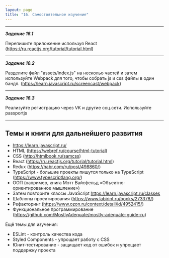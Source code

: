 ```yaml
---
layout: page
title: "16. Самостоятельное изучение"
---
```


---

_**Задание 16.1**_

Перепишите приложение используя React (<https://ru.reactjs.org/tutorial/tutorial.html>)

---

_**Задание 16.2**_

Разделите файл "assets/index.js" на нескольо частей и затем используйте Webpack для того, чтобы собрать js и css файлы в один бандл. (<https://learn.javascript.ru/screencast/webpack>)

---

_**Задание 16.3**_

Реализуйте регистрацию через VK и другие соц.сети. Используйте passportjs

---

## Темы и книги для дальнейшего развития

- <https://learn.javascript.ru/>
- HTML (<https://webref.ru/course/html-tutorial>)
- CSS (<http://htmlbook.ru/samcss>)
- React (<https://ru.reactjs.org/tutorial/tutorial.html>)
- Redux (<https://habr.com/ru/post/498860/>)
- TypeScript - большие проекты пишутся только на TypeScript (<https://www.typescriptlang.org/>)
- ООП (например, книга Мэтт Вайсфельд «Объектно-ориентированное мышление»)
- Затем повторите классы JavaScript <https://learn.javascript.ru/classes>
- Шаблоны проектирования (<https://www.labirint.ru/books/273378/>)
- Рефакторинг (<https://www.ozon.ru/context/detail/id/4952415/>)
- Функциональное программирование (<https://github.com/MostlyAdequate/mostly-adequate-guide-ru>)

Ещё темы для изучения:

- ESLint - контроль качества кода
- Styled Components - упрощает работу с CSS
- Юнит-тестирование - защищает код от ошибок и упрощает поддержку проекта
